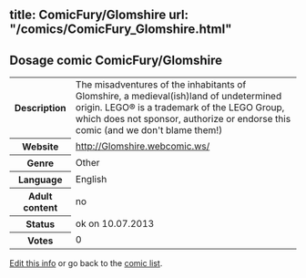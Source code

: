 title: ComicFury/Glomshire
url: "/comics/ComicFury_Glomshire.html"
---
Dosage comic ComicFury/Glomshire
-----------------------------------------

<p id="msg"></p>
<script type="text/javascript">
if (window.location.search === '?edit_info_mail=sent_ok') {
  var elem = document.getElementById("msg");
  elem.innerHTML = 'Edited information sucessfully sent for review, which is usually done daily. Thanks!';
  elem.className = 'ok';
}
</script>
<table class="comicinfo">
<tr>
<th>Description</th><td>The misadventures of the inhabitants of Glomshire, a medieval(ish)land of undetermined origin. LEGO® is a trademark of the LEGO Group, which does not sponsor, authorize or endorse this comic (and we don't blame them!)</td>
</tr>
<tr>
<th>Website</th><td><a href="http://Glomshire.webcomic.ws/">http://Glomshire.webcomic.ws/</a></td>
</tr>
<tr>
<th>Genre</th><td>Other</td>
</tr>
<tr>
<th>Language</th><td>English</td>
</tr>
<tr>
<th>Adult content</th><td>no</td>
</tr>
<tr>
<th>Status</th><td>ok on 10.07.2013</td>
</tr>
<tr>
<th>Votes</th><td>0</td>
</tr>
</table>

[Edit this info](ComicFury_Glomshire_edit.html) or go back to the [comic list](../comic-index.html).
